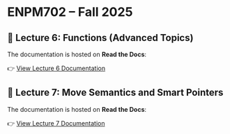 # ENPM702 – Fall 2025





## 📘 Lecture 6: Functions (Advanced Topics)

The documentation is hosted on **Read the Docs**:

👉 [View Lecture 6 Documentation](https://enpm702-fall-2025.readthedocs.io/en/latest/lecture6/lecture6.html)

## 📘 Lecture 7: Move Semantics and Smart Pointers

The documentation is hosted on **Read the Docs**:

👉 [View Lecture 7 Documentation](https://enpm702-fall-2025.readthedocs.io/en/latest/lecture7/lecture7.html)

<!-- ---

## 📂 Contents

- `docs/source/` – Sphinx source files (`.rst`, `conf.py`, `_static`, `_templates`, etc.)
- `docs/_build/` – Generated HTML output (ignored in Git)
- `lecture6/` – Lecture-specific notes, exercises, and examples

---

## ⚙️ Build Locally

To build the docs locally:

```bash
# From the project root
pip install -r requirements.txt
sphinx-build -b html docs/source docs/_build/html -->
